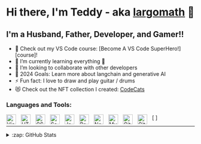 # Hi there, I'm Teddy - aka [largomath][upwork] 👋 

## I'm a Husband, Father, Developer, and Gamer!!

- 🔭 Check out my VS Code course: [Become A VS Code SuperHero!][course]!
- 🌱 I’m currently learning everything 🤣
- 👯 I’m looking to collaborate with other developers
- 🥅 2024 Goals: Learn more about langchain and generative AI
- ⚡ Fun fact: I love to draw and play guitar / drums
- 😻 Check out the NFT collection I created: [CodeCats](https://opensea.io/collection/codecats?search[sortAscending]=true&search[sortBy]=PRICE&search[toggles][0]=BUY_NOW)

### Languages and Tools:

[<img align="left" alt="Visual Studio Code" width="26px" src="https://cdn.jsdelivr.net/gh/devicons/devicon/icons/vscode/vscode-original.svg" style="padding-right:10px" />
<img align="left" alt="HTML5" width="26px" src="https://cdn.jsdelivr.net/gh/devicons/devicon/icons/html5/html5-original.svg" style="padding-right:10px;" />
<img align="left" alt="CSS3" width="26px" src="https://cdn.jsdelivr.net/gh/devicons/devicon/icons/css3/css3-original.svg" style="padding-right:10px;" />
<img align="left" alt="Sass" width="26px" src="https://cdn.jsdelivr.net/gh/devicons/devicon/icons/sass/sass-original.svg" style="padding-right:10px;" />
<img align="left" alt="JavaScript" width="26px" src="https://cdn.jsdelivr.net/gh/devicons/devicon/icons/javascript/javascript-original.svg" style="padding-right:10px" />
<img align="left" alt="React" width="26px" src="https://cdn.jsdelivr.net/gh/devicons/devicon/icons/react/react-original.svg" style="padding-right:10px;" />
<img align="left" alt="Node.js" width="26px" src="https://cdn.jsdelivr.net/gh/devicons/devicon/icons/nodejs/nodejs-original.svg" style="padding-right:10px;" />
<img align="left" alt="MySQL" width="26px" src="https://cdn.jsdelivr.net/gh/devicons/devicon/icons/mysql/mysql-original.svg" style="padding-right:10px;" />
<img align="left" alt="Git" width="26px" src="https://cdn.jsdelivr.net/gh/devicons/devicon/icons/git/git-original.svg" style="padding-right:10px;" />
<img align="left" alt="GitHub" width="26px" src="https://user-images.githubusercontent.com/3369400/139448065-39a229ba-4b06-434b-bc67-616e2ed80c8f.png" style="padding-right:10px;" />]
<br>

---
<details>
  <summary>:zap: GitHub Stats</summary>

  <picture>
    <source
      srcset="https://github-readme-stats-ruby-nine-44.vercel.app/api?username=largomath2010&show_icons=true&theme=dark"
      media="(prefers-color-scheme: dark)"
    />
    <source
      srcset="https://github-readme-stats-ruby-nine-44.vercel.app/api?username=largomath2010&show_icons=true"
      media="(prefers-color-scheme: light), (prefers-color-scheme: no-preference)"
    />
    <img src="https://github-readme-stats-ruby-nine-44.vercel.app/api?username=largomath2010&show_icons=true" />
  </picture>

  [![Top Langs](https://github-readme-stats-ruby-nine-44.vercel.app/api/top-langs/?username=largomath2010&layout=pie)](https://github.com/largomath2010/github-readme-stats)

</details>


[upwork]: https://www.upwork.com/freelancers/~01615bb0e7b23a47af
[facebook]: https://www.facebook.com/HarmonicDivision/

